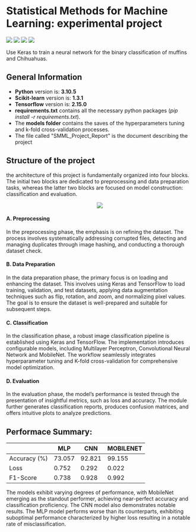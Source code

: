 # Statistical Methods for Machine Learning: experimental project
<img src="https://img.shields.io/badge/PyCharm-000000.svg?&style=for-the-badge&logo=PyCharm&logoColor=white"> <img src="https://img.shields.io/badge/Python-3776AB?style=for-the-badge&logo=python&logoColor=white"> <img src="https://img.shields.io/badge/TensorFlow-FF6F00?style=for-the-badge&logo=tensorflow&logoColor=white"> <img src="https://img.shields.io/badge/Keras-FF0000?style=for-the-badge&logo=keras&logoColor=white">

Use Keras to train a neural network for the binary classification of muffins and Chihuahuas.

## General Information

- **Python** version is: **3.10.5**
- **Scikit-learn** version is: **1.3.1**
- **Tensorflow** version is: **2.15.0**
- **requirements.txt** contains all the necessary python packages (_pip install -r requirements.txt_).
- The **models folder** contains the saves of the hyperparameters tuning and k-fold cross-validation processes.
- The file called "SMML_Project_Report" is the document describing the project

## Structure of the project
the architecture of this project is fundamentally organized into four blocks. The initial two blocks are dedicated to preprocessing and data preparation tasks, whereas the latter two blocks are focused on model construction: classification and evaluation.

<p align="center">
  <img src="https://github.com/Sabaudian/SMML_project/assets/32509505/4b168037-0c91-4363-bcd5-cc720ae99e86">
</p>

#### A. Preprocessing
In the preprocessing phase, the emphasis is on refining the dataset. The process involves systematically addressing corrupted files, detecting and managing duplicates through image hashing, and conducting a thorough dataset check.

#### B. Data Preparation
In the data preparation phase, the primary focus is on loading and enhancing the dataset. This involves using Keras and TensorFlow to load training, validation, and test datasets, applying data augmentation techniques such as flip, rotation, and zoom, and normalizing pixel values. The goal is to ensure the dataset is well-prepared and suitable for subsequent steps.

#### C. Classification
In the classification phase, a robust image classification pipeline is established using Keras and TensorFlow. The implementation introduces configurable models, including Multilayer Perceptron, Convolutional Neural Network and MobileNet. The workflow seamlessly integrates hyperparameter tuning and K-fold cross-validation for comprehensive model optimization.

#### D. Evaluation
In the evaluation phase, the model’s performance is tested through the presentation of insightful metrics, such as loss and accuracy. The module further generates classification reports, produces confusion matrices, and offers intuitive plots to analyze predictions.

## Performace Summary:

|   | MLP | CNN | MOBILENET | 
| - | --- | ------------- | ------------------- |
| Accuracy (%)  | 73.057 | 92.821 | 99.155 |
| Loss  | 0.752 | 0.292 | 0.022 |
| F1-Score | 0.738 | 0.928 | 0.992 |

The models exhibit varying degrees of performance, with MobileNet emerging as the
standout performer, achieving near-perfect accuracy and classification proficiency.
The CNN model also demonstrates notable results. The MLP model performs worse
than its counterparts, exhibiting suboptimal performance characterized by higher loss
resulting in a notable rate of misclassification.
